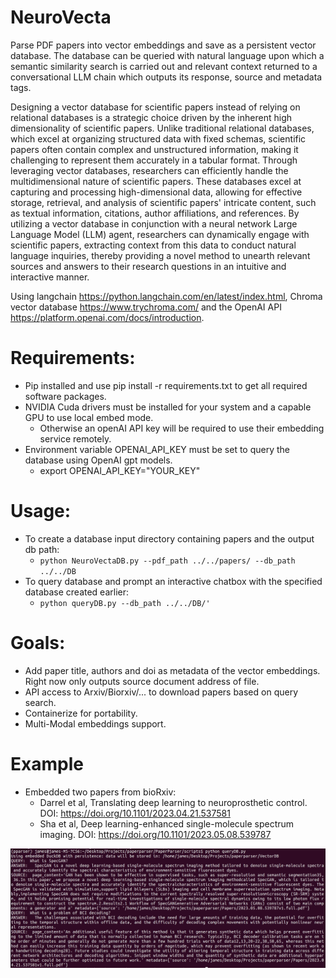 # NeuroVecta
Parse PDF papers into vector embeddings and save as a persistent vector database. The database can be queried with natural language upon which a semantic similarity search is carried out and relevant context returned to a conversational LLM chain which outputs its response, source and metadata tags.   

Designing a vector database for scientific papers instead of relying on relational databases is a strategic choice driven by the inherent high dimensionality of scientific papers. Unlike traditional relational databases, which excel at organizing structured data with fixed schemas, scientific papers often contain complex and unstructured information, making it challenging to represent them accurately in a tabular format. Through leveraging vector databases, researchers can efficiently handle the multidimensional nature of scientific papers. These databases excel at capturing and processing high-dimensional data, allowing for effective storage, retrieval, and analysis of scientific papers' intricate content, such as textual information, citations, author affiliations, and references. By utilizing a vector database in conjunction with a neural network Large Language Model (LLM) agent, researchers can dynamically engage with scientific papers, extracting context from this data to conduct natural language inquiries, thereby providing a novel method to unearth relevant sources and answers to their research questions in an intuitive and interactive manner.


Using langchain https://python.langchain.com/en/latest/index.html, Chroma vector database https://www.trychroma.com/ and the OpenAI API https://platform.openai.com/docs/introduction. 

# Requirements:
* Pip installed and use pip install -r requirements.txt to get all required software packages. 
* NVIDIA Cuda drivers must be installed for your system and a capable GPU to use local embed mode. 
  + Otherwise an openAI API key will be required to use their embedding service remotely. 
* Environment variable OPENAI_API_KEY must be set to query the database using OpenAI gpt models.  
  + export OPENAI_API_KEY="YOUR_KEY"

# Usage:
* To create a database input directory containing papers and the output db path:
  + `python NeuroVectaDB.py --pdf_path ../../papers/ --db_path ../../DB`
* To query database and prompt an interactive chatbox with the specified database created earlier:
  + `python queryDB.py --db_path ../../DB/'` 


# Goals:
* Add paper title, authors and doi as metadata of the vector embeddings. Right now only outputs source document address of file. 
* API access to Arxiv/Biorxiv/... to download papers based on query search. 
* Containerize for portability.
* Multi-Modal embeddings support. 

# Example
* Embedded two papers from bioRxiv:
  + Darrel et al, Translating deep learning to neuroprosthetic control. DOI: https://doi.org/10.1101/2023.04.21.537581
  + Sha et al, Deep learning-enhanced single-molecule spectrum imaging. DOI: https://doi.org/10.1101/2023.05.08.539787

![Example of conversational queries and response](https://github.com/J-Burgess/PaperParser/blob/main/Markdown_Journal/figures/screenshotB.png?raw=true)
